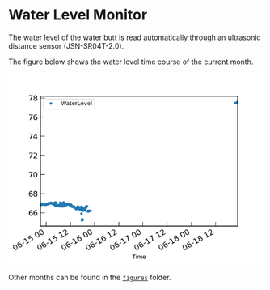 # Water Level Monitor

The water level of the water butt is read automatically through an ultrasonic distance sensor (JSN-SR04T-2.0). 

The figure below shows the water level time course of the current month. 

![Current WaterLevel](figures/waterLevel_current.png)

Other months can be found in the [`figures`](figures/) folder. 
